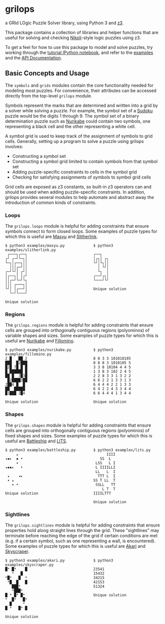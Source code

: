 # grilops

a GRId LOgic Puzzle Solver library, using Python 3 and
[z3](https://github.com/Z3Prover/z3).

This package contains a collection of libraries and helper functions that are
useful for solving and checking
[Nikoli](https://en.wikipedia.org/wiki/Nikoli_(publisher))-style logic puzzles
using z3.

To get a feel for how to use this package to model and solve puzzles, try
working through the [tutorial IPython
notebook](https://github.com/obijywk/grilops/blob/master/examples/tutorial.ipynb),
and refer to the
[examples](https://github.com/obijywk/grilops/tree/master/examples) and the
[API Documentation](https://obijywk.github.io/grilops/).

## Basic Concepts and Usage

The `symbols` and `grids` modules contain the core functionality needed for
modeling most puzzles. For convenience, their attributes can be accessed
directly from the top-level `grilops` module.

Symbols represent the marks that are determined and written into a grid by a
solver while solving a puzzle. For example, the symbol set of a
[Sudoku](https://en.wikipedia.org/wiki/Sudoku) puzzle would be the digits 1
through 9. The symbol set of a binary determination puzzle such as
[Nurikabe](https://en.wikipedia.org/wiki/Nurikabe_(puzzle)) could contain two
symbols, one representing a black cell and the other representing a white cell.

A symbol grid is used to keep track of the assignment of symbols to grid
cells. Generally, setting up a program to solve a puzzle using grilops involves:

* Constructing a symbol set
* Constructing a symbol grid limited to contain symbols from that symbol set
* Adding puzzle-specific constraints to cells in the symbol grid
* Checking for satisfying assignments of symbols to symbol grid cells

Grid cells are exposed as z3 constants, so built-in z3 operators can and should
be used when adding puzzle-specific constraints. In addition, grilops provides
several modules to help automate and abstract away the introduction of common
kinds of constraints.

### Loops

The `grilops.loops` module is helpful for adding constraints that ensure symbols
connect to form closed loops. Some examples of puzzle types for which this is
useful are [Masyu](https://en.wikipedia.org/wiki/Masyu) and
[Slitherlink](https://en.wikipedia.org/wiki/Slitherlink).

~~~~
$ python3 examples/masyu.py             $ python3 examples/slitherlink.py 
 ┌───┐┌──┐                              ┌──┐                              
┌┘ ┌─┘└─┐│                              │┌┐│ ┌┐                           
└─┐│┌──┐││                              └┘│└┐││                           
  │││┌─┘││                                │ └┘│                           
┌─┘└┘│ ┌┘│                                └┐  │                           
│┌──┐│ │┌┘                              ┌──┘┌┐│                           
││┌─┘└─┘└┐                              └───┘└┘                           
│││ ┌───┐│                                                                
└┘│ │┌──┘│                              Unique solution
  └─┘└───┘

Unique solution
~~~~

### Regions

The `grilops.regions` module is helpful for adding constraints that ensure
cells are grouped into orthogonally contiguous regions (polyominos) of variable
shapes and sizes. Some examples of puzzle types for which this is useful are
[Nurikabe](https://en.wikipedia.org/wiki/Nurikabe_(puzzle)) and
[Fillomino](https://en.wikipedia.org/wiki/Fillomino).

~~~~
$ python3 examples/nurikabe.py          $ python3 examples/fillomino.py 
2 █   ██ 2                              8 8 3 3 101010105               
███  █2███                              8 8 8 3 1010105 5               
█2█ 7█ █ █                              3 3 8 10104 4 4 5               
█ ██████ █                              1 3 8 3 102 2 4 5               
██ █  3█3█                              2 2 8 3 3 1 3 2 2               
 █2████3██                              6 6 2 2 1 3 3 1 3               
2██4 █  █                               6 4 4 4 2 2 1 3 3               
██  █████                               6 4 2 2 4 3 3 4 4               
█1███ 2█4                               6 6 4 4 4 1 3 4 4               
                                                                        
Unique solution                         Unique solution
~~~~

### Shapes

The `grilops.shapes` module is helpful for adding constraints that ensure
cells are grouped into orthogonally contiguous regions (polyominos) of fixed
shapes and sizes. Some examples of puzzle types for which this is useful are
[Battleship](https://en.wikipedia.org/wiki/Battleship_(puzzle)) and
[LITS](https://en.wikipedia.org/wiki/LITS).

~~~~
$ python3 examples/battleship.py        $ python3 examples/lits.py
     ▴                                        IIII
◂▪▸  ▪ •                                   SS  L  
     ▾                                   LSS   L I
◂▪▪▸   •                                 L IIIILLI
                                         LL   L  I
 ▴    ◂▸                                  TTT L  I
 ▾ ▴                                    SS T LL  T
   ▾ •                                   SSLL   TT
                                            L T  T
Unique solution                         IIIILTTT

                                        Unique solution
~~~~

### Sightlines

The `grilops.sightlines` module is helpful for adding constraints that ensure
properties hold along straight lines through the grid. These "sightlines" may
terminate before reaching the edge of the grid if certain conditions are met
(e.g. if a certain symbol, such as one representing a wall, is
encountered). Some examples of puzzle types for which this is useful are
[Akari](https://en.wikipedia.org/wiki/Light_Up_(puzzle)) and
[Skyscraper](https://www.puzzlemix.com/Skyscraper).

~~~~
$ python3 examples/akari.py             $ python3 examples/skyscraper.py 
█* █*    █                              23541                            
   *   █                                15432                            
*█*   █  *                              34215                            
 *█  █   █                              42153                            
   ███*                                 51324                            
   *███*                                                                 
█ * █* █*                               Unique solution
*  █*   █*
  █     * 
█ *   █* █

Unique solution
~~~~
